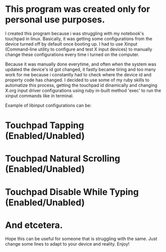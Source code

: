 # This program was created only for personal use purposes.

I created this program because i was struggling with my notebook's touchpad in linux.
Basically, it was getting some configurations from the device turned off by default once booting up.
I had to use Xinput (Command-line utility to configure and test X input devices) to manually change these configurations every time i turned on the computer.

Because it was manually done everytime, and often when the system was updated the device's id got changed, it fastly became tiring and too many work for me because i constantly had to check where the device id and property code has changed. I decided to use some of my ruby skills to automatize this process, getting the touchpad id dinamically and changing X.org input driver configurations using ruby in-built method 'exec' to run the xinput commands like in terminal.

Example of libinput configurations can be:

# Touchpad Tapping (Enabled/Unabled)
# Touchpad Natural Scrolling (Enabled/Unabled)
# Touchpad Disable While Typing (Enabled/Unabled)
# And etcetera.

Hope this can be useful for someone that is struggling with the same. Just change some lines to adapt to your device and reality. Enjoy!
